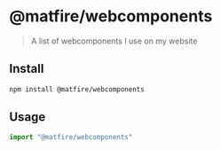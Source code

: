 # @matfire/webcomponents

> A list of webcomponents I use on my website

## Install

```sh
npm install @matfire/webcomponents
```

## Usage

```js
import "@matfire/webcomponents"
```
